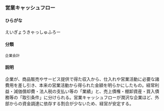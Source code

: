 <div style="display:none;">

## [あ行](securities-terms?id=あ行)

</div>

### 営業キャッシュフロー

#### ひらがな

えいぎょうきゃっしゅふろー

#### 分類

`企業会計`

#### 説明

企業が、商品販売やサービス提供で得た収入から、仕入れや営業活動に必要な諸費用を差し引き、本来の営業活動から得られた金額を明らかにしたもの。経常利益・減価償却費・法人税の支払い等の「業績」と、売上債権・棚卸資産・買入債務等の「取引条件」に分けられる。営業キャッシュフローが潤沢な企業ほど、外部からの資金調達に依存する割合が少ないため、経営が安定する。

<div style="display:none;">

## [か行](securities-terms?id=か行)
## [さ行](securities-terms?id=さ行)
## [た行](securities-terms?id=た行)
## [な行](securities-terms?id=な行)
## [は行](securities-terms?id=は行)
## [ま行](securities-terms?id=ま行)
## [や行](securities-terms?id=や行)
## [ら行](securities-terms?id=ら行)
## [わ行](securities-terms?id=わ行)
## [英数字・記号](securities-terms?id=英数字・記号)

</div>


